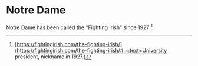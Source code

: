 # Notre Dame
Notre Dame has been called the "Fighting Irish" since 1927 [^1] 

[^1]: [https://fightingirish.com/the-fighting-irish/](https://fightingirish.com/the-fighting-irish/#:~:text=University president, nickname in 1927.)

<!--stackedit_data:
eyJwcm9wZXJ0aWVzIjoidGl0bGU6IFwiTm90cmUgRGFtZSArIE
9oaW8gU3RhdGVcIlxuZXhjZXJwdDogXCJwbGFjZWhvbGRlclwi
XG5hdXRob3I6IEpvaG4gVlxuaGVhZGVyOlxuICB0ZWFzZXI6IF
wiL2Fzc2V0cy9pbWFnZXMvcGxhY2Vob2xkZXIuanBnXCJcbnRh
Z3M6IFxuICAtIHBsYWNlaG9sZGVyXG4iLCJoaXN0b3J5IjpbLT
E1NTY2NzY0MDUsLTcxOTI1NjYwOCwtMTAzNjA4Nzk4NF19
-->